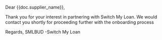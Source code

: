 Dear {{doc.supplier_name}},

Thank you for your interest in partnering with Switch My Loan.
We would contact you shortly for proceeding further with the onboarding process

Regards,
SMLBUD -Switch My Loan